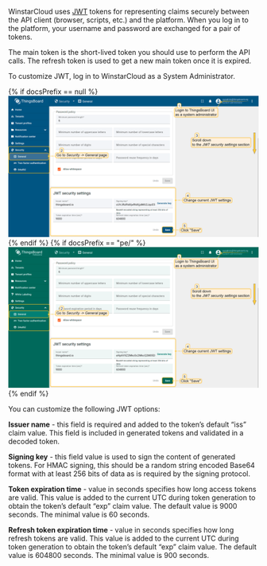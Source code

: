 WinstarCloud uses [JWT](https://jwt.io/) tokens for representing claims securely between the API client (browser, scripts, etc.) and the platform. When you log in to the platform, your username and password are exchanged for a pair of tokens.

The main token is the short-lived token you should use to perform the API calls. The refresh token is used to get a new main token once it is expired.

To customize JWT, log in to WinstarCloud as a System Administrator.

{% if docsPrefix == null %}
![image](/images/user-guide/ui/jwt/jwt-provider-settings-step-1-ce.png)
{% endif %}
{% if docsPrefix == "pe/" %}
![image](/images/user-guide/ui/jwt/jwt-provider-settings-step-1-pe.png)
{% endif %}

You can customize the following JWT options:

**Issuer name** - this field is required and added to the token’s default “iss” claim value. This field is included in generated tokens and validated in a decoded token.

**Signing key** - this field value is used to sign the content of generated tokens. For HMAC signing, this should be a random string encoded Base64 format with at least 256 bits of data as is required by the signing protocol.

**Token expiration time** - value in seconds specifies how long access tokens are valid. This value is added to the current UTC during token generation to obtain the token’s default “exp” claim value. The default value is 9000 seconds. The minimal value is 60 seconds.

**Refresh token expiration time** - value in seconds specifies how long refresh tokens are valid. This value is added to the current UTC during token generation to obtain the token’s default “exp” claim value. The default value is 604800 seconds. The minimal value is 900 seconds.